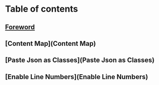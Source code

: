 # Table of contents

## [Foreword](Foreword)



## [Content Map](Content Map)



## [Paste Json as Classes](Paste Json as Classes)



## [Enable Line Numbers](Enable Line Numbers)


